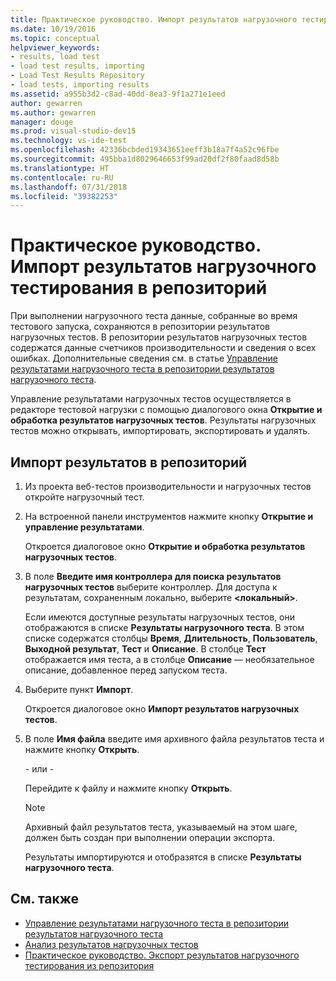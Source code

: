 ```yaml
---
title: Практическое руководство. Импорт результатов нагрузочного тестирования в репозиторий в Visual Studio
ms.date: 10/19/2016
ms.topic: conceptual
helpviewer_keywords:
- results, load test
- load test results, importing
- Load Test Results Repository
- load tests, importing results
ms.assetid: a955b3d2-c8ad-40dd-8ea3-9f1a271e1eed
author: gewarren
ms.author: gewarren
manager: douge
ms.prod: visual-studio-dev15
ms.technology: vs-ide-test
ms.openlocfilehash: 42336bcbded19343651eeff3b18a7f4a52c96fbe
ms.sourcegitcommit: 495bba1d8029646653f99ad20df2f80faad8d58b
ms.translationtype: HT
ms.contentlocale: ru-RU
ms.lasthandoff: 07/31/2018
ms.locfileid: "39382253"
---
```

# <a name="how-to-import-load-test-results-into-a-repository"></a>Практическое руководство. Импорт результатов нагрузочного тестирования в репозиторий

При выполнении нагрузочного теста данные, собранные во время тестового запуска, сохраняются в репозитории результатов нагрузочных тестов. В репозитории результатов нагрузочных тестов содержатся данные счетчиков производительности и сведения о всех ошибках. Дополнительные сведения см. в статье [Управление результатами нагрузочного теста в репозитории результатов нагрузочного теста](../test/manage-load-test-results-in-the-load-test-results-repository.md).

 Управление результатами нагрузочных тестов осуществляется в редакторе тестовой нагрузки с помощью диалогового окна **Открытие и обработка результатов нагрузочных тестов**. Результаты нагрузочных тестов можно открывать, импортировать, экспортировать и удалять.

## <a name="to-import-results-into-a-repository"></a>Импорт результатов в репозиторий

1.  Из проекта веб-тестов производительности и нагрузочных тестов откройте нагрузочный тест.

2.  На встроенной панели инструментов нажмите кнопку **Открытие и управление результатами**.

     Откроется диалоговое окно **Открытие и обработка результатов нагрузочных тестов**.

3.  В поле **Введите имя контроллера для поиска результатов нагрузочных тестов** выберите контроллер. Для доступа к результатам, сохраненным локально, выберите **\<локальный>**.

     Если имеются доступные результаты нагрузочных тестов, они отображаются в списке **Результаты нагрузочного теста**. В этом списке содержатся столбцы **Время**, **Длительность**, **Пользователь**, **Выходной результат**, **Тест** и **Описание**. В столбце **Тест** отображается имя теста, а в столбце **Описание** — необязательное описание, добавленное перед запуском теста.

4.  Выберите пункт **Импорт**.

     Откроется диалоговое окно **Импорт результатов нагрузочных тестов**.

5.  В поле **Имя файла** введите имя архивного файла результатов теста и нажмите кнопку **Открыть**.

     \- или -

     Перейдите к файлу и нажмите кнопку **Открыть**.

    > [!NOTE]
    > Архивный файл результатов теста, указываемый на этом шаге, должен быть создан при выполнении операции экспорта.

     Результаты импортируются и отобразятся в списке **Результаты нагрузочного теста**.

## <a name="see-also"></a>См. также

- [Управление результатами нагрузочного теста в репозитории результатов нагрузочного теста](../test/manage-load-test-results-in-the-load-test-results-repository.md)
- [Анализ результатов нагрузочных тестов](../test/analyze-load-test-results-using-the-load-test-analyzer.md)
- [Практическое руководство. Экспорт результатов нагрузочного тестирования из репозитория](../test/how-to-export-load-test-results-from-a-repository.md)